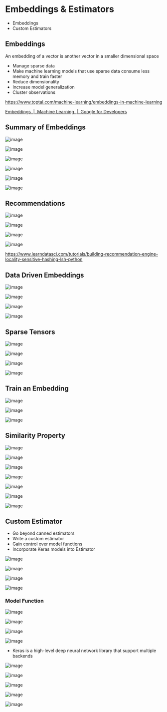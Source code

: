 # Embeddings & Estimators

- Embeddings
- Custom Estimators

## Embeddings

An embedding of a vector is another vector in a smaller dimensional space

- Manage sparse data
- Make machine learning models that use sparse data consume less memory and train faster
- Reduce dimensionality
- Increase model generalization
- Cluster observations

https://www.toptal.com/machine-learning/embeddings-in-machine-learning

[Embeddings  |  Machine Learning  |  Google for Developers](https://developers.google.com/machine-learning/crash-course/embeddings/video-lecture)

## Summary of Embeddings

![image](../../media/Embeddings-&-Estimators-image1.jpg)

![image](../../media/Embeddings-&-Estimators-image2.jpg)

![image](../../media/Embeddings-&-Estimators-image3.jpg)

![image](../../media/Embeddings-&-Estimators-image4.jpg)

![image](../../media/Embeddings-&-Estimators-image5.jpg)

![image](../../media/Embeddings-&-Estimators-image6.jpg)

## Recommendations

![image](../../media/Embeddings-&-Estimators-image7.jpg)

![image](../../media/Embeddings-&-Estimators-image8.jpg)

![image](../../media/Embeddings-&-Estimators-image9.jpg)

![image](../../media/Embeddings-&-Estimators-image10.jpg)

https://www.learndatasci.com/tutorials/building-recommendation-engine-locality-sensitive-hashing-lsh-python

## Data Driven Embeddings

![image](../../media/Embeddings-&-Estimators-image11.jpg)

![image](../../media/Embeddings-&-Estimators-image12.jpg)

![image](../../media/Embeddings-&-Estimators-image13.jpg)

![image](../../media/Embeddings-&-Estimators-image14.jpg)

## Sparse Tensors

![image](../../media/Embeddings-&-Estimators-image15.jpg)

![image](../../media/Embeddings-&-Estimators-image16.jpg)

![image](../../media/Embeddings-&-Estimators-image17.jpg)

![image](../../media/Embeddings-&-Estimators-image18.jpg)

## Train an Embedding

![image](../../media/Embeddings-&-Estimators-image19.jpg)

![image](../../media/Embeddings-&-Estimators-image20.jpg)

![image](../../media/Embeddings-&-Estimators-image21.jpg)

## Similarity Property

![image](../../media/Embeddings-&-Estimators-image22.jpg)

![image](../../media/Embeddings-&-Estimators-image23.jpg)

![image](../../media/Embeddings-&-Estimators-image24.jpg)

![image](../../media/Embeddings-&-Estimators-image25.jpg)

![image](../../media/Embeddings-&-Estimators-image26.jpg)

![image](../../media/Embeddings-&-Estimators-image27.jpg)

![image](../../media/Embeddings-&-Estimators-image28.jpg)

## Custom Estimator

- Go beyond canned estimators
- Write a custom estimator
- Gain control over model functions
- Incorporate Keras models into Estimator

![image](../../media/Embeddings-&-Estimators-image29.jpg)

![image](../../media/Embeddings-&-Estimators-image30.jpg)

![image](../../media/Embeddings-&-Estimators-image31.jpg)

![image](../../media/Embeddings-&-Estimators-image32.jpg)

### Model Function

![image](../../media/Embeddings-&-Estimators-image33.jpg)

![image](../../media/Embeddings-&-Estimators-image34.jpg)

![image](../../media/Embeddings-&-Estimators-image35.jpg)

![image](../../media/Embeddings-&-Estimators-image36.jpg)

- Keras is a high-level deep neural network library that support multiple backends

![image](../../media/Embeddings-&-Estimators-image37.jpg)

![image](../../media/Embeddings-&-Estimators-image38.jpg)

![image](../../media/Embeddings-&-Estimators-image39.jpg)

![image](../../media/Embeddings-&-Estimators-image40.jpg)

![image](../../media/Embeddings-&-Estimators-image41.jpg)
